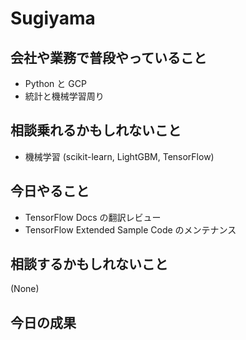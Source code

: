 # Sugiyama

## 会社や業務で普段やっていること

- Python と GCP
- 統計と機械学習周り

## 相談乗れるかもしれないこと

- 機械学習 (scikit-learn, LightGBM, TensorFlow)

## 今日やること

- TensorFlow Docs の翻訳レビュー
- TensorFlow Extended Sample Code のメンテナンス

## 相談するかもしれないこと

(None)

## 今日の成果
